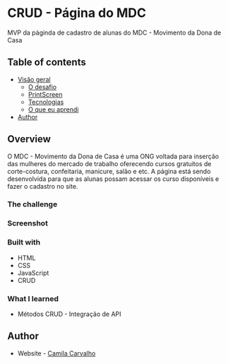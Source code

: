 #  CRUD - Página do MDC

MVP da páginda de cadastro de alunas do MDC - Movimento da Dona de Casa 

## Table of contents

- [Visão geral](#overview)
  - [O desafio](#the-challenge)
  - [PrintScreen](#screenshot)
  - [Tecnologias](#built-with)
  - [O que eu aprendi](#what-i-learned)
- [Author](#author)



## Overview

O MDC - Movimento da Dona de Casa é uma ONG voltada para inserção das mulheres do mercado de trabalho oferecendo cursos gratuitos de corte-costura, confeitaria, manicure, salão e etc. A página está sendo desenvolvida para que as alunas possam acessar os curso disponíveis e fazer o cadastro no site.

### The challenge


### Screenshot


### Built with

- HTML
- CSS
- JavaScript
- CRUD

### What I learned

- Métodos CRUD - Integração de API

## Author

- Website - [Camila Carvalho](https://www.linkedin.com/in/carvalho-camila/)

